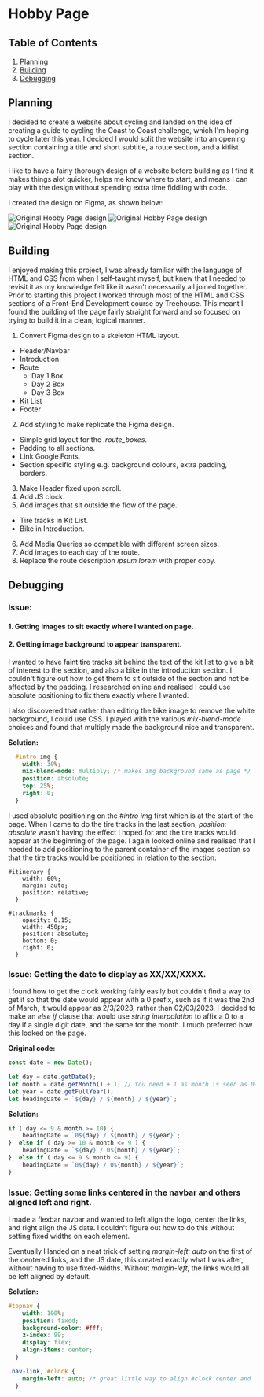 
# Hobby Page

## Table of Contents
1. [Planning](#Planning)
2. [Building](#Building)
3. [Debugging](#Debugging)

## Planning

I decided to create a website about cycling and landed on the idea of creating a guide to cycling the Coast to Coast challenge, which I'm hoping to cycle later this year. I decided I would split the website into an opening section containing a title and short subtitle, a route section, and a kitlist section.

I like to have a fairly thorough design of a website before building as I find it makes things alot quicker, helps me know where to start, and means I can play with the design without spending extra time fiddling with code. 

I created the design on Figma, as shown below:  

![Original Hobby Page design](images/figma_design/figma_design-1.png)
![Original Hobby Page design](images/figma_design/figma_design-2.png)
![Original Hobby Page design](images/figma_design/figma_design-3.png)

## Building

I enjoyed making this project, I was already familiar with the language of HTML and CSS from when I self-taught myself, but knew that I needed to revisit it as my knowledge felt like it wasn't necessarily all joined together. Prior to starting this project I worked through most of the HTML and CSS sections of a Front-End Development course by Treehouse. This meant I found the building of the page fairly straight forward and so focused on trying to build it in a clean, logical manner.

1. Convert Figma design to a skeleton HTML layout.
  - Header/Navbar
  - Introduction
  - Route 
    - Day 1 Box
    - Day 2 Box
    - Day 3 Box
  - Kit List
  - Footer
2. Add styling to make replicate the Figma design.
  - Simple grid layout for the *.route_boxes*.
  - Padding to all sections.
  - Link Google Fonts.
  - Section specific styling e.g. background colours, extra padding, borders.
3. Make Header fixed upon scroll.
4. Add JS clock.
5. Add images that sit outside the flow of the page.
  - Tire tracks in Kit List.
  - Bike in Introduction.
6. Add Media Queries so compatible with different screen sizes.
7. Add images to each day of the route.
8. Replace the route description *ipsum lorem* with proper copy.  


## Debugging


### Issue: 
#### 1. Getting images to sit exactly where I wanted on page.
#### 2. Getting image background to appear transparent.

I wanted to have faint tire tracks sit behind the text of the kit list to give a bit of interest to the section, and also a bike in the introduction section. I couldn't figure out how to get them to sit outside of the section and not be affected by the padding. I researched online and realised I could use absolute positioning to fix them exactly where I wanted. 

I also discovered that rather than editing the bike image to remove the white background, I could use CSS. I played with the various *mix-blend-mode* choices and found that multiply made the background nice and transparent. 

**Solution:**

```CSS
  #intro img {
    width: 30%;
    mix-blend-mode: multiply; /* makes img background same as page */
    position: absolute; 
    top: 25%;
    right: 0;
  }
```

I used absolute positioning on the *#intro img* first which is at the start of the page. When I came to do the tire tracks in the last section, *position: absolute* wasn't having the effect I hoped for and the tire tracks would appear at the beginning of the page. I again looked online and realised that I needed to add positioning to the parent container of the images section so that the tire tracks would be positioned in relation to the section:

```
#itinerary {
    width: 60%;
    margin: auto;
    position: relative;
  }

#trackmarks {
    opacity: 0.15;
    width: 450px;
    position: absolute;
    bottom: 0;
    right: 0;
  }
```

### Issue: Getting the date to display as XX/XX/XXXX.

I found how to get the clock working fairly easily but couldn't find a way to get it so that the date would appear with a 0 prefix, such as if it was the 2nd of March, it would appear as 2/3/2023, rather than 02/03/2023. I decided to make an *else if* clause that would use *string interpolation* to affix a 0 to a day if a single digit date, and the same for the month. I much preferred how this looked on the page.

**Original code:**
```javascript
const date = new Date();

let day = date.getDate();
let month = date.getMonth() + 1; // You need + 1 as month is seen as 0-11.
let year = date.getFullYear();
let headingDate = `${day} / ${month} / ${year}`;

```

**Solution:**

```javascript
if ( day <= 9 & month >= 10) {
    headingDate = `0${day} / ${month} / ${year}`;
}  else if ( day >= 10 & month <= 9 ) {
    headingDate = `${day} / 0${month} / ${year}`;
}  else if ( day <= 9 & month <= 9) {
    headingDate = `0${day} / 0${month} / ${year}`;
}  
```

### Issue: Getting some links centered in the navbar and others aligned left and right.

I made a flexbar navbar and wanted to left align the logo, center the links, and right align the JS date. I couldn't figure out how to do this without setting fixed widths on each element. 

Eventually I landed on a neat trick of setting *margin-left: auto* on the first of the centered links, and the JS date, this created exactly what I was after, without having to use fixed-widths. Without *margin-left*, the links would all be left aligned by default.

**Solution:**

```css
#topnav {
    width: 100%;
    position: fixed;
    background-color: #fff;
    z-index: 99; 
    display: flex;
    align-items: center;    
  }

.nav-link, #clock {
    margin-left: auto; /* great little way to align #clock center and .nav-link right  */ 
  }
```

